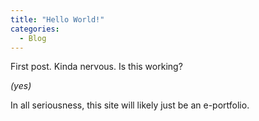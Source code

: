 ```yaml
---
title: "Hello World!"
categories:
  - Blog
---
```


First post. Kinda nervous. Is this working?

*(yes)*

In all seriousness, this site will likely just be an e-portfolio.

